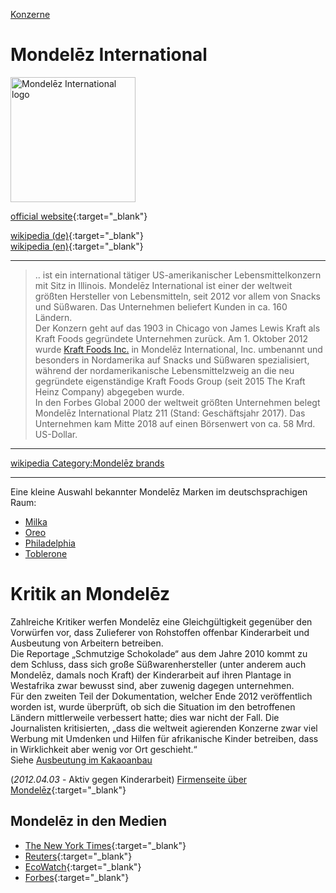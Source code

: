 [Konzerne](../konzerne.html)   

# Mondelēz International

<img src="https://upload.wikimedia.org/wikipedia/commons/c/c7/Mondelez_international_2012_logo.svg" height="200" alt="Mondelēz International logo">   

[official website](http://www.mondelezinternational.com/){:target="_blank"}   

[wikipedia (de)](https://de.wikipedia.org/wiki/Mondel%C4%93z_International){:target="_blank"}   
[wikipedia (en)](https://en.wikipedia.org/wiki/Mondelez_International){:target="_blank"}   

---

> .. ist ein international tätiger US-amerikanischer Lebensmittelkonzern mit Sitz in Illinois. Mondelēz International ist einer der weltweit größten Hersteller von Lebensmitteln, seit 2012 vor allem von Snacks und Süßwaren. Das Unternehmen beliefert Kunden in ca. 160 Ländern.  
Der Konzern geht auf das 1903 in Chicago von James Lewis Kraft als Kraft Foods gegründete Unternehmen zurück. Am 1. Oktober 2012 wurde [Kraft Foods Inc.](../konzerne/kraft_foods_inc.html) in Mondelēz International, Inc. umbenannt und besonders in Nordamerika auf Snacks und Süßwaren spezialisiert, während der nordamerikanische Lebensmittelzweig an die neu gegründete eigenständige Kraft Foods Group (seit 2015 The Kraft Heinz Company) abgegeben wurde.  
In den Forbes Global 2000 der weltweit größten Unternehmen belegt Mondelēz International Platz 211 (Stand: Geschäftsjahr 2017). Das Unternehmen kam Mitte 2018 auf einen Börsenwert von ca. 58 Mrd. US-Dollar.  

---

[wikipedia Category:Mondelēz brands](https://en.wikipedia.org/wiki/Category:Mondel%C4%93z_brands)

---
Eine kleine Auswahl bekannter Mondelēz Marken im deutschsprachigen Raum:   
* [Milka](../marken/milka.html)
* [Oreo](../marken/oreo.html)
* [Philadelphia](../marken/philadelphia.html)
* [Toblerone](../marken/toblerone.html)

# Kritik an Mondelēz

Zahlreiche Kritiker werfen Mondelēz eine Gleichgültigkeit gegenüber den Vorwürfen vor, dass  Zulieferer von Rohstoffen offenbar Kinderarbeit und Ausbeutung von Arbeitern betreiben.   
Die Reportage „Schmutzige Schokolade“ aus dem Jahre 2010 kommt zu dem Schluss, dass sich große Süßwarenhersteller (unter anderem auch Mondelēz, damals noch Kraft) der Kinderarbeit auf ihren Plantage in Westafrika zwar bewusst sind, aber zuwenig dagegen unternehmen.   
Für den zweiten Teil der Dokumentation, welcher Ende 2012 veröffentlich worden ist, wurde überprüft, ob sich die Situation im den betroffenen Ländern mittlerweile verbessert hatte; dies war nicht der Fall. Die Journalisten kritisierten, „dass die weltweit agierenden Konzerne zwar viel Werbung mit Umdenken und Hilfen für afrikanische Kinder betreiben, dass in Wirklichkeit aber wenig vor Ort geschieht.“   
Siehe [Ausbeutung im Kakaoanbau](../thema/kakaoanbau#ausbeutung)   

(_2012.04.03_ - Aktiv gegen Kinderarbeit) [Firmenseite über Mondelēz](https://www.aktiv-gegen-kinderarbeit.de/firma/mondelez-vormals-kraft/){:target="_blank"}   

## Mondelēz in den Medien
* [The New York Times](https://www.nytimes.com/topic/company/mondelez-international-inc){:target="_blank"}   
* [Reuters](https://www.reuters.com/finance/stocks/company-news/MDLZ.O){:target="_blank"}   
* [EcoWatch](https://www.ecowatch.com/tag/mondelez){:target="_blank"}   
* [Forbes](https://www.forbes.com/companies/unilever/#35780a2b293d){:target="_blank"}   
